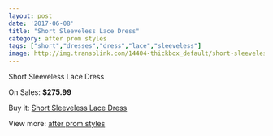 ```yaml
---
layout: post
date: '2017-06-08'
title: "Short Sleeveless Lace Dress"
category: after prom styles
tags: ["short","dresses","dress","lace","sleeveless"]
image: http://img.transblink.com/14404-thickbox_default/short-sleeveless-lace-dress.jpg
---
```

Short Sleeveless Lace Dress

On Sales: **$275.99**
<a href="https://www.transblink.com/en/after-prom-styles/4614-short-sleeveless-lace-dress.html"><amp-img layout="responsive" width="600" height="600" src="//img.transblink.com/14404-thickbox_default/short-sleeveless-lace-dress.jpg" alt="Short Sleeveless Lace Dress 0" /></a>
<a href="https://www.transblink.com/en/after-prom-styles/4614-short-sleeveless-lace-dress.html"><amp-img layout="responsive" width="600" height="600" src="//img.transblink.com/14405-thickbox_default/short-sleeveless-lace-dress.jpg" alt="Short Sleeveless Lace Dress 1" /></a>

Buy it: [Short Sleeveless Lace Dress](https://www.transblink.com/en/after-prom-styles/4614-short-sleeveless-lace-dress.html "Short Sleeveless Lace Dress")

View more: [after prom styles](https://www.transblink.com/en/55-after-prom-styles "after prom styles")